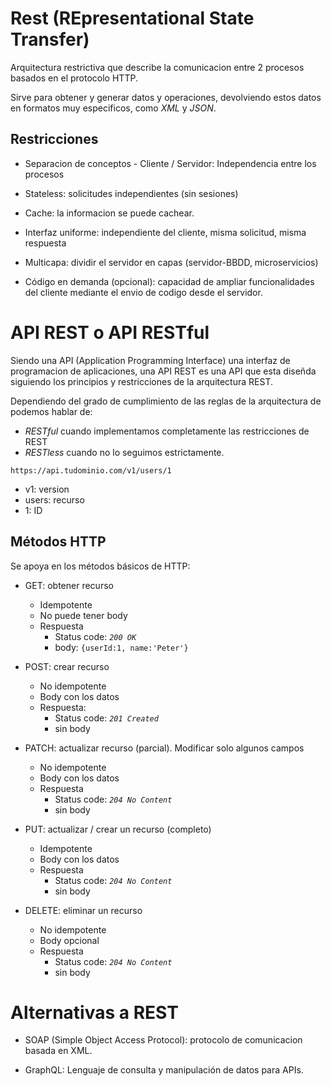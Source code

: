 # Rest (**RE**presentational **S**tate **T**ransfer)

Arquitectura restrictiva que describe la comunicacion entre 2 procesos basados en el protocolo HTTP.

Sirve para obtener y generar datos y operaciones, devolviendo estos datos en formatos muy especificos, como _XML_ y _JSON_.

## Restricciones

- Separacion de conceptos - Cliente / Servidor: Independencia entre los procesos

- Stateless: solicitudes independientes (sin sesiones)

- Cache: la informacion se puede cachear.

- Interfaz uniforme: independiente del cliente, misma solicitud, misma respuesta

- Multicapa: dividir el servidor en capas (servidor-BBDD, microservicios)

- Código en demanda (opcional): capacidad de ampliar funcionalidades del cliente mediante el envio de codigo desde el servidor.

# API REST o API RESTful

Siendo una API (Application Programming Interface) una interfaz de programacion de aplicaciones, una API REST es una API que esta diseñda siguiendo los principios y restricciones de la arquitectura REST.

Dependiendo del grado de cumplimiento de las reglas de la arquitectura de podemos hablar de:

- _RESTful_ cuando implementamos completamente las restricciones de REST
- _RESTless_ cuando no lo seguimos estrictamente.

```
https://api.tudominio.com/v1/users/1
```

- v1: version
- users: recurso
- 1: ID

## Métodos HTTP

Se apoya en los métodos básicos de HTTP:

- GET: obtener recurso

  - Idempotente
  - No puede tener body
  - Respuesta
    - Status code: _`200 OK`_
    - body: `{userId:1, name:'Peter'}`

- POST: crear recurso

  - No idempotente
  - Body con los datos
  - Respuesta:
    - Status code: _`201 Created`_
    - sin body

- PATCH: actualizar recurso (parcial). Modificar solo algunos campos

  - No idempotente
  - Body con los datos
  - Respuesta
    - Status code: _`204 No Content`_
    - sin body

- PUT: actualizar / crear un recurso (completo)

  - Idempotente
  - Body con los datos
  - Respuesta
    - Status code: _`204 No Content`_
    - sin body

- DELETE: eliminar un recurso
  - No idempotente
  - Body opcional
  - Respuesta
    - Status code: _`204 No Content`_
    - sin body

# Alternativas a REST

- SOAP (Simple Object Access Protocol): protocolo de comunicacion basada en XML.

- GraphQL: Lenguaje de consulta y manipulación de datos para APIs.
